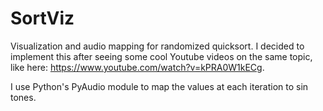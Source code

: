 # SortViz
Visualization and audio mapping for randomized quicksort. I decided to implement this after seeing some cool Youtube videos on 
the same topic, like here: https://www.youtube.com/watch?v=kPRA0W1kECg.

I use Python's PyAudio module to map the values at each iteration to sin tones.
